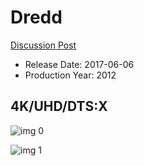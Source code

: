 # Dredd

[Discussion Post](https://www.avsforum.com/threads/bass-eq-for-filtered-movies.2995212/post-56866586)

* Release Date: 2017-06-06
* Production Year: 2012

## 4K/UHD/DTS:X

![img 0](https://i.imgur.com/TxzAlm8.jpg)

![img 1](https://i.imgur.com/G0iOjve.jpg)

